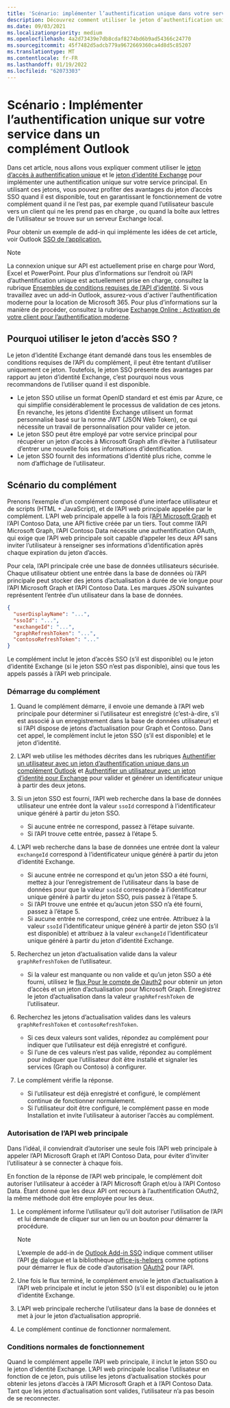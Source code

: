 ```yaml
---
title: 'Scénario: implémenter l’authentification unique dans votre service'
description: Découvrez comment utiliser le jeton d’authentification unique et le jeton d’identité Exchange fournis par un complément Outlook afin d’implémenter l’authentification unique (SSO) pour votre service.
ms.date: 09/03/2021
ms.localizationpriority: medium
ms.openlocfilehash: 4a2d73439e7db8cdaf8274bd6b9ad54366c24770
ms.sourcegitcommit: 45f7482d5adcb779a9672669360ca4d8d5c85207
ms.translationtype: MT
ms.contentlocale: fr-FR
ms.lasthandoff: 01/19/2022
ms.locfileid: "62073303"
---
```

# <a name="scenario-implement-single-sign-on-to-your-service-in-an-outlook-add-in"></a>Scénario : Implémenter l’authentification unique sur votre service dans un complément Outlook

Dans cet article, nous allons vous expliquer comment utiliser le [jeton d’accès à authentification unique](authenticate-a-user-with-an-sso-token.md) et le [jeton d’identité Exchange](authenticate-a-user-with-an-identity-token.md) pour implémenter une authentification unique sur votre service principal. En utilisant ces jetons, vous pouvez profiter des avantages du jeton d’accès SSO quand il est disponible, tout en garantissant le fonctionnement de votre complément quand il ne l’est pas, par exemple quand l’utilisateur bascule vers un client qui ne les prend pas en charge , ou quand la boîte aux lettres de l’utilisateur se trouve sur un serveur Exchange local.

Pour obtenir un exemple de add-in qui implémente les idées de cet article, voir Outlook [SSO de l’application.](https://github.com/OfficeDev/Office-Add-in-samples/tree/main/Samples/auth/Outlook-Add-in-SSO)


> [!NOTE]
> La connexion unique sur API est actuellement prise en charge pour Word, Excel et PowerPoint. Pour plus d’informations sur l’endroit où l’API d’authentification unique est actuellement prise en charge, consultez la rubrique [Ensembles de conditions requises de l’API d’identité](../reference/requirement-sets/identity-api-requirement-sets.md).
> Si vous travaillez avec un add-in Outlook, assurez-vous d'activer l'authentification moderne pour la location de Microsoft 365. Pour plus d’informations sur la manière de procéder, consultez la rubrique [Exchange Online : Activation de votre client pour l’authentification moderne](https://social.technet.microsoft.com/wiki/contents/articles/32711.exchange-online-how-to-enable-your-tenant-for-modern-authentication.aspx).


## <a name="why-use-the-sso-access-token"></a>Pourquoi utiliser le jeton d’accès SSO ?

Le jeton d’identité Exchange étant demandé dans tous les ensembles de conditions requises de l’API du complément, il peut être tentant d’utiliser uniquement ce jeton. Toutefois, le jeton SSO présente des avantages par rapport au jeton d’identité Exchange, c’est pourquoi nous vous recommandons de l’utiliser quand il est disponible.

- Le jeton SSO utilise un format OpenID standard et est émis par Azure, ce qui simplifie considérablement le processus de validation de ces jetons. En revanche, les jetons d’identité Exchange utilisent un format personnalisé basé sur la norme JWT (JSON Web Token), ce qui nécessite un travail de personnalisation pour valider ce jeton.
- Le jeton SSO peut être employé par votre service principal pour récupérer un jeton d’accès à Microsoft Graph afin d’éviter à l’utilisateur d’entrer une nouvelle fois ses informations d’identification.
- Le jeton SSO fournit des informations d’identité plus riche, comme le nom d’affichage de l’utilisateur.

## <a name="add-in-scenario"></a>Scénario du complément

Prenons l’exemple d’un complément composé d’une interface utilisateur et de scripts (HTML + JavaScript), et de l’API web principale appelée par le complément. L’API web principale appelle à la fois l’[API Microsoft Graph](/graph/overview) et l’API Contoso Data, une API fictive créée par un tiers. Tout comme l’API Microsoft Graph, l’API Contoso Data nécessite une authentification OAuth, qui exige que l’API web principale soit capable d’appeler les deux API sans inviter l’utilisateur à renseigner ses informations d’identification après chaque expiration du jeton d’accès.

Pour cela, l’API principale crée une base de données utilisateurs sécurisée. Chaque utilisateur obtient une entrée dans la base de données où l’API principale peut stocker des jetons d’actualisation à durée de vie longue pour l’API Microsoft Graph et l’API Contoso Data. Les marques JSON suivantes représentent l’entrée d’un utilisateur dans la base de données.

```JSON
{
  "userDisplayName": "...",
  "ssoId": "...",
  "exchangeId": "...",
  "graphRefreshToken": "...",
  "contosoRefreshToken": "..."
}
```

Le complément inclut le jeton d’accès SSO (s’il est disponible) ou le jeton d’identité Exchange (si le jeton SSO n’est pas disponible), ainsi que tous les appels passés à l’API web principale.

### <a name="add-in-startup"></a>Démarrage du complément

1. Quand le complément démarre, il envoie une demande à l’API web principale pour déterminer si l’utilisateur est enregistré (c’est-à-dire, s’il est associé à un enregistrement dans la base de données utilisateur) et si l’API dispose de jetons d’actualisation pour Graph et Contoso. Dans cet appel, le complément inclut le jeton SSO (s’il est disponible) et le jeton d’identité.

1. L’API web utilise les méthodes décrites dans les rubriques [Authentifier un utilisateur avec un jeton d’authentification unique dans un complément Outlook](authenticate-a-user-with-an-sso-token.md) et [Authentifier un utilisateur avec un jeton d’identité pour Exchange](authenticate-a-user-with-an-identity-token.md) pour valider et générer un identificateur unique à partir des deux jetons.

1. Si un jeton SSO est fourni, l’API web recherche dans la base de données utilisateur une entrée dont la valeur `ssoId` correspond à l’identificateur unique généré à partir du jeton SSO.
   - Si aucune entrée ne correspond, passez à l’étape suivante.
   - Si l’API trouve cette entrée, passez à l’étape 5.

1. L’API web recherche dans la base de données une entrée dont la valeur `exchangeId` correspond à l’identificateur unique généré à partir du jeton d’identité Exchange.
   - Si aucune entrée ne correspond et qu’un jeton SSO a été fourni, mettez à jour l’enregistrement de l’utilisateur dans la base de données pour que la valeur `ssoId` corresponde à l’identificateur unique généré à partir du jeton SSO, puis passez à l’étape 5.
   - Si l’API trouve une entrée et qu’aucun jeton SSO n’a été fourni, passez à l’étape 5.
   - Si aucune entrée ne correspond, créez une entrée. Attribuez à la valeur `ssoId` l’identificateur unique généré à partir de jeton SSO (s’il est disponible) et attribuez à la valeur `exchangeId` l’identificateur unique généré à partir du jeton d’identité Exchange.

1. Recherchez un jeton d’actualisation valide dans la valeur `graphRefreshToken` de l’utilisateur.
   - Si la valeur est manquante ou non valide et qu’un jeton SSO a été fourni, utilisez le [flux Pour le compte de Oauth2](/azure/active-directory/develop/active-directory-v2-protocols-oauth-on-behalf-of) pour obtenir un jeton d’accès et un jeton d’actualisation pour Microsoft Graph. Enregistrez le jeton d’actualisation dans la valeur `graphRefreshToken` de l’utilisateur.

1. Recherchez les jetons d’actualisation valides dans les valeurs `graphRefreshToken` et `contosoRefreshToken`.
   - Si ces deux valeurs sont valides, répondez au complément pour indiquer que l’utilisateur est déjà enregistré et configuré.
   - Si l’une de ces valeurs n’est pas valide, répondez au complément pour indiquer que l’utilisateur doit être installé et signaler les services (Graph ou Contoso) à configurer.

1. Le complément vérifie la réponse.
   - Si l’utilisateur est déjà enregistré et configuré, le complément continue de fonctionner normalement.
   - Si l’utilisateur doit être configuré, le complément passe en mode Installation et invite l’utilisateur à autoriser l’accès au complément.

### <a name="authorize-the-backend-web-api"></a>Autorisation de l’API web principale

Dans l’idéal, il conviendrait d’autoriser une seule fois l’API web principale à appeler l’API Microsoft Graph et l’API Contoso Data, pour éviter d’inviter l’utilisateur à se connecter à chaque fois.

En fonction de la réponse de l’API web principale, le complément doit autoriser l’utilisateur à accéder à l’API Microsoft Graph et/ou à l’API Contoso Data. Étant donné que les deux API ont recours à l’authentification OAuth2, la même méthode doit être employée pour les deux.

1. Le complément informe l’utilisateur qu’il doit autoriser l’utilisation de l’API et lui demande de cliquer sur un lien ou un bouton pour démarrer la procédure.

    > [!NOTE]
    > L’exemple de add-in de [Outlook Add-in SSO](https://github.com/OfficeDev/Office-Add-in-samples/tree/main/Samples/auth/Outlook-Add-in-SSO) indique comment utiliser l’API [de](/javascript/api/office/office.ui#displaydialogasync-startaddress--options--callback-) dialogue et la bibliothèque [office-js-helpers](https://github.com/OfficeDev/office-js-helpers) comme options pour démarrer le flux de code d’autorisation [OAuth2](/azure/active-directory/develop/active-directory-protocols-oauth-code) pour l’API.

1. Une fois le flux terminé, le complément envoie le jeton d’actualisation à l’API web principale et inclut le jeton SSO (s’il est disponible) ou le jeton d’identité Exchange.

1. L’API web principale recherche l’utilisateur dans la base de données et met à jour le jeton d’actualisation approprié.

1. Le complément continue de fonctionner normalement.

### <a name="normal-operation"></a>Conditions normales de fonctionnement

Quand le complément appelle l’API web principale, il inclut le jeton SSO ou le jeton d’identité Exchange. L’API web principale localise l’utilisateur en fonction de ce jeton, puis utilise les jetons d’actualisation stockés pour obtenir les jetons d’accès à l’API Microsoft Graph et à l’API Contoso Data. Tant que les jetons d’actualisation sont valides, l’utilisateur n’a pas besoin de se reconnecter.
